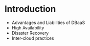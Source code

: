 # Introduction

* Advantages and Liabilities of DBaaS
* High Availability
* Disaster Recovery
* Inter-cloud practices




